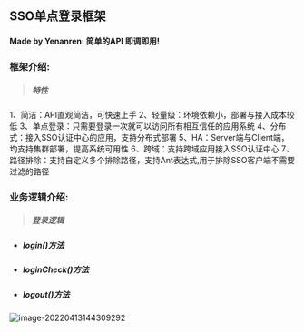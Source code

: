 ## SSO单点登录框架



#### Made by Yenanren:  简单的API	即调即用!





### 框架介绍:

> ##### 特性

1、简洁：API直观简洁，可快速上手
2、轻量级：环境依赖小，部署与接入成本较低
3、单点登录：只需要登录一次就可以访问所有相互信任的应用系统
4、分布式：接入SSO认证中心的应用，支持分布式部署
5、HA：Server端与Client端，均支持集群部署，提高系统可用性
6、跨域：支持跨域应用接入SSO认证中心
7、路径排除：支持自定义多个排除路径，支持Ant表达式,用于排除SSO客户端不需要过滤的路径





### 业务逻辑介绍:



> ##### 登录逻辑

- ##### login()方法

- ##### loginCheck()方法

- ##### logout()方法

![image-20220413144309292](C:\Users\Administrator\AppData\Roaming\Typora\typora-user-images\image-20220413144309292.png)





